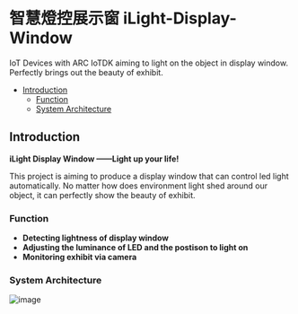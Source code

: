 # 智慧燈控展示窗 iLight-Display-Window
IoT Devices with ARC IoTDK aiming to light on the object in display window. Perfectly brings out the beauty of exhibit.

* [Introduction](#introduction)
	* [Function](#function)
	* [System Architecture](#system-architecture)

## Introduction
**iLight Display Window ——Light up your life!**

This project is aiming to produce a display window that can control led light automatically. No matter how does environment light shed around our object, it can perfectly show the beauty of exhibit.

### Function
- **Detecting lightness of display window**
- **Adjusting the luminance of LED and the postison to light on**
- **Monitoring exhibit via camera**

### System Architecture
![image](https://github.com/weftuon1/iLight-Display-Window/blob/master/src/system_pic.png)

